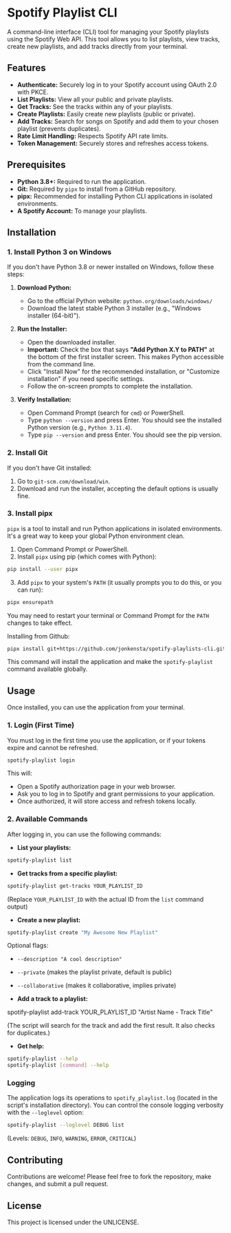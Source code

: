 # Spotify Playlist CLI

A command-line interface (CLI) tool for managing your Spotify playlists using the Spotify Web API.
This tool allows you to list playlists, view tracks, create new playlists, and add tracks directly from your terminal.

## Features

- **Authenticate:** Securely log in to your Spotify account using OAuth 2.0 with PKCE.
- **List Playlists:** View all your public and private playlists.
- **Get Tracks:** See the tracks within any of your playlists.
- **Create Playlists:** Easily create new playlists (public or private).
- **Add Tracks:** Search for songs on Spotify and add them to your chosen playlist (prevents duplicates).
- **Rate Limit Handling:** Respects Spotify API rate limits.
- **Token Management:** Securely stores and refreshes access tokens.

## Prerequisites

- **Python 3.8+:** Required to run the application.
- **Git:** Required by `pipx` to install from a GitHub repository.
- **pipx:** Recommended for installing Python CLI applications in isolated environments.
- **A Spotify Account:** To manage your playlists.

## Installation

### 1. Install Python 3 on Windows

If you don't have Python 3.8 or newer installed on Windows, follow these steps:

1. **Download Python:**

   - Go to the official Python website: `python.org/downloads/windows/`
   - Download the latest stable Python 3 installer (e.g., "Windows installer (64-bit)").

2. **Run the Installer:**

   - Open the downloaded installer.
   - **Important:** Check the box that says **"Add Python X.Y to PATH"** at the bottom of the first installer screen.
     This makes Python accessible from the command line.
   - Click "Install Now" for the recommended installation, or "Customize installation" if you need specific settings.
   - Follow the on-screen prompts to complete the installation.

3. **Verify Installation:**

   - Open Command Prompt (search for `cmd`) or PowerShell.
   - Type `python --version` and press Enter. You should see the installed Python version (e.g., `Python 3.11.4`).
   - Type `pip --version` and press Enter. You should see the pip version.

### 2. Install Git

If you don't have Git installed:

1. Go to `git-scm.com/download/win`.
2. Download and run the installer,
   accepting the default options is usually fine.

### 3. Install pipx

`pipx` is a tool to install and run Python applications in isolated environments.
It's a great way to keep your global Python environment clean.

1. Open Command Prompt or PowerShell.
2. Install `pipx` using pip (which comes with Python):

```bash
pip install --user pipx
```

3. Add `pipx` to your system's `PATH` (it usually prompts you to do this, or you can run):

```bash
pipx ensurepath
```

You may need to restart your terminal or Command Prompt for the `PATH` changes to take effect.

Installing from Github:

```bash
pipx install git+https://github.com/jonkensta/spotify-playlists-cli.git
```

This command will install the application and make the `spotify-playlist` command available globally.

## Usage

Once installed, you can use the application from your terminal.

### 1. Login (First Time)

You must log in the first time you use the application, or if your tokens expire and cannot be refreshed.

```bash
spotify-playlist login
```

This will:

- Open a Spotify authorization page in your web browser.
- Ask you to log in to Spotify and grant permissions to your application.
- Once authorized, it will store access and refresh tokens locally.

### 2. Available Commands

After logging in, you can use the following commands:

- **List your playlists:**

```bash
spotify-playlist list
```

- **Get tracks from a specific playlist:**

```bash
spotify-playlist get-tracks YOUR_PLAYLIST_ID
```

(Replace `YOUR_PLAYLIST_ID` with the actual ID from the `list` command output)

- **Create a new playlist:**

```bash
spotify-playlist create "My Awesome New Playlist"
```

Optional flags:

- `--description "A cool description"`
- `--private` (makes the playlist private, default is public)
- `--collaborative` (makes it collaborative, implies private)

- **Add a track to a playlist:**

spotify-playlist add-track YOUR_PLAYLIST_ID "Artist Name - Track Title"

(The script will search for the track and add the first result. It also checks for duplicates.)

- **Get help:**

```bash
spotify-playlist --help
spotify-playlist [command] --help
```

### Logging

The application logs its operations to `spotify_playlist.log` (located in the script's installation directory).
You can control the console logging verbosity with the `--loglevel` option:

```bash
spotify-playlist --loglevel DEBUG list
```

(Levels: `DEBUG`, `INFO`, `WARNING`, `ERROR`, `CRITICAL`)

## Contributing

Contributions are welcome!
Please feel free to fork the repository, make changes, and submit a pull request.

## License

This project is licensed under the UNLICENSE.
